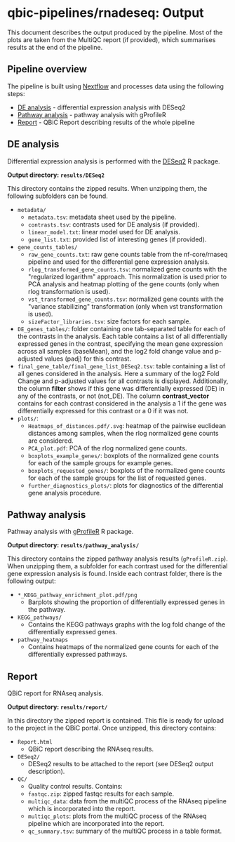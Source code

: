 # qbic-pipelines/rnadeseq: Output

This document describes the output produced by the pipeline. Most of the plots are taken from the MultiQC report (if provided), which summarises results at the end of the pipeline.

<!-- TODO qbic-pipelines: Write this documentation describing your workflow's output -->

## Pipeline overview

The pipeline is built using [Nextflow](https://www.nextflow.io/)
and processes data using the following steps:

- [DE analysis](#DE-analysis) - differential expression analysis with DESeq2
- [Pathway analysis](#Pathway-analysis) - pathway analysis with gProfileR
- [Report](#Report) - QBiC Report describing results of the whole pipeline

## DE analysis

Differential expression analysis is performed with the [DESeq2](https://bioconductor.org/packages/release/bioc/html/DESeq2.html) R package.

**Output directory: `results/DESeq2`**

This directory contains the zipped results. When unzipping them, the following subfolders can be found.

- `metadata/`
  - `metadata.tsv`: metadata sheet used by the pipeline.
  - `contrasts.tsv`: contrasts used for DE analysis (if provided).
  - `linear_model.txt`: linear model used for DE analysis.
  - `gene_list.txt`: provided list of interesting genes (if provided).
- `gene_counts_tables/`
  - `raw_gene_counts.txt`: raw gene counts table from the nf-core/rnaseq pipeline and used for the differential gene expression analysis.
  - `rlog_transformed_gene_counts.tsv`: normalized gene counts with the "regularized logarithm" approach. This normalization is used prior to PCA analysis and heatmap plotting of the gene counts (only when rlog transformation is used).
  - `vst_transformed_gene_counts.tsv`: normalized gene counts with the "variance stabilizing" transformation (only when vst transformation is used).
  - `sizeFactor_libraries.tsv`: size factors for each sample.
- `DE_genes_tables/`: folder containing one tab-separated table for each of the contrasts in the analysis. Each table contains a list of all differentially expressed genes in the contrast, specifying the mean gene expression across all samples (baseMean), and the log2 fold change value and p-adjusted values (padj) for this contrast.
- `final_gene_table/final_gene_list_DESeq2.tsv`: table containing a list of all genes considered in the analysis. Here a summary of the log2 Fold Change and p-adjusted values for all contrasts is displayed. Additionally, the column **filter** shows if this gene was differentially expressed (DE) in any of the contrasts, or not (not_DE). The column **contrast_vector** contains for each contrast considered in the analysis a 1 if the gene was differentially expressed for this contrast or a 0 if it was not.
- `plots/`:
  - `Heatmaps_of_distances.pdf/.svg`: heatmap of the pairwise euclidean distances among samples, when the rlog normalized gene counts are considered.
  - `PCA_plot.pdf`: PCA of the rlog normalized gene counts.
  - `boxplots_example_genes/`: boxplots of the normalized gene counts for each of the sample groups for example genes.
  - `boxplots_requested_genes/`: boxplots of the normalized gene counts for each of the sample groups for the list of requested genes.
  - `further_diagnostics_plots/`: plots for diagnostics of the differential gene analysis procedure.

## Pathway analysis

Pathway analysis with [gProfileR](https://biit.cs.ut.ee/gprofiler/gost) R package.

**Output directory: `results/pathway_analysis/`**

This directory contains the zipped pathway analysis results (`gProfileR.zip`). When unzipping them, a subfolder for each contrast used for the differential gene expression analysis is found. Inside each contrast folder, there is the following output:

- `*_KEGG_pathway_enrichment_plot.pdf/png`
  - Barplots showing the proportion of differentially expressed genes in the pathway.
- `KEGG_pathways/`
  - Contains the KEGG pathways graphs with the log fold change of the differentially expressed genes.
- `pathway_heatmaps`
  - Contains heatmaps of the normalized gene counts for each of the differentially expressed pathways.

## Report

QBiC report for RNAseq analysis.

**Output directory: `results/report/`**

In this directory the zipped report is contained. This file is ready for upload to the project in the QBiC portal. Once unzipped, this directory contains:

<!-- Here also remove the QC stuff? But then, nothing remains, right? -->

- `Report.html`
  - QBiC report describing the RNAseq results.
- `DESeq2/`
  - DESeq2 results to be attached to the report (see DESeq2 output description).
- `QC/`
  - Quality control results. Contains:
  - `fastqc.zip`: zipped fastqc results for each sample.
  - `multiqc_data`: data from the multiQC process of the RNAseq pipeline which is incorporated into the report.
  - `multiqc_plots`: plots from the multiQC process of the RNAseq pipeline which are incorporated into the report.
  - `qc_summary.tsv`: summary of the multiQC process in a table format.
